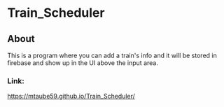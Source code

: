 # Train_Scheduler
## About
This is a program where you can add a train's info and it will be stored in firebase and
                                show up in the UI above the input area.
### Link:
https://mtaube59.github.io/Train_Scheduler/
